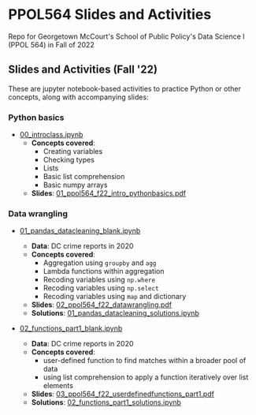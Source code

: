 # PPOL564 Slides and Activities

Repo for Georgetown McCourt's School of Public Policy's Data Science I (PPOL 564) in Fall of 2022


## Slides and Activities (Fall '22)

These are jupyter notebook-based activities to practice Python or other concepts, along with accompanying slides:

### Python basics

- [00_introclass.ipynb](https://github.com/rebeccajohnson88/PPOL564_slides_activities/blob/main/activities/fall_22/00_introclass.ipynb)
  - **Concepts covered**:
    - Creating variables
    - Checking types
    - Lists 
    - Basic list comprehension
    - Basic numpy arrays
  - **Slides**: [01_ppol564_f22_intro_pythonbasics.pdf](https://github.com/rebeccajohnson88/PPOL564_slides_activities/blob/main/slides/fall_22/01_ppol564_f22_intro_pythonbasics.pdf)

### Data wrangling

- [01_pandas_datacleaning_blank.ipynb](https://github.com/rebeccajohnson88/PPOL564_slides_activities/blob/main/activities/fall_22/01_pandas_datacleaning_blank.ipynb)
  - **Data**: DC crime reports in 2020
  - **Concepts covered**:
    - Aggregation using `groupby` and `agg`
    - Lambda functions within aggregation
    - Recoding variables using `np.where`
    - Recoding variables using `np.select`
    - Recoding variables using `map` and dictionary
  - **Slides**: [02_ppol564_f22_datawrangling.pdf](https://github.com/rebeccajohnson88/PPOL564_slides_activities/blob/main/slides/fall_22/02_ppol564_f22_datawrangling.pdf)
  - **Solutions**: [01_pandas_datacleaning_solutions.ipynb](https://github.com/rebeccajohnson88/PPOL564_slides_activities/blob/main/activities/fall_22/solutions/01_pandas_datacleaning_solutions.ipynb)

- [02_functions_part1_blank.ipynb](https://github.com/rebeccajohnson88/PPOL564_slides_activities/blob/main/activities/fall_22/02_functions_part1_blank.ipynb)
  - **Data**: DC crime reports in 2020
  - **Concepts covered**:
    - user-defined function to find matches within a broader pool of data
    - using list comprehension to apply a function iteratively over list elements 
   -  **Slides**: [03_ppol564_f22_userdefinedfunctions_part1.pdf](https://github.com/rebeccajohnson88/PPOL564_slides_activities/blob/main/slides/fall_22/03_ppol564_f22_userdefinedfunctions_part1.pdf)
   -  **Solutions**: [02_functions_part1_solutions.ipynb](https://github.com/rebeccajohnson88/PPOL564_slides_activities/blob/main/activities/fall_22/solutions/02_functions_part1_solutions.ipynb)
  
